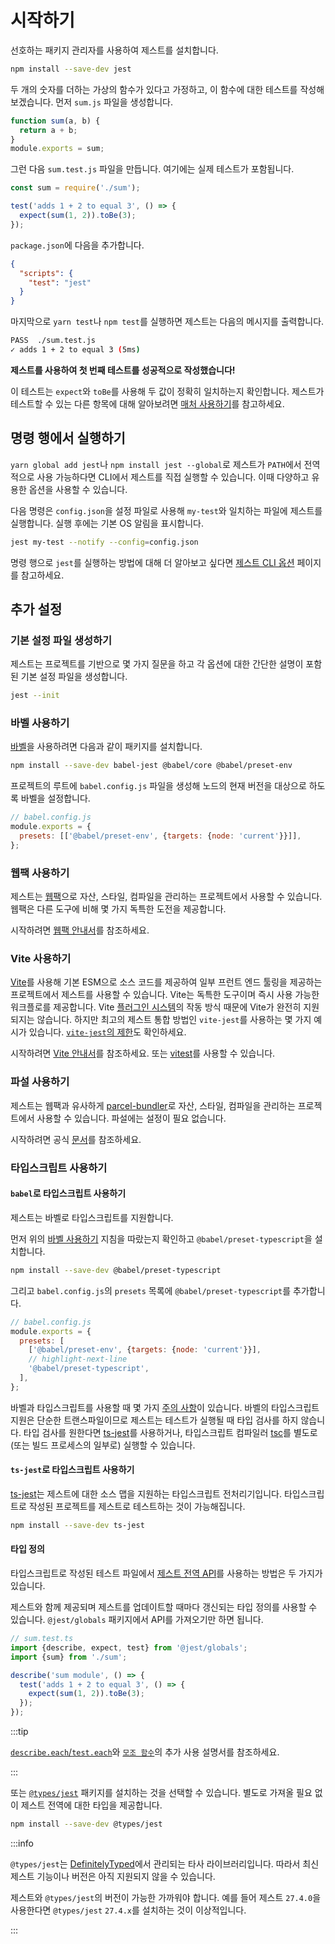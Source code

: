 # 시작하기

선호하는 패키지 관리자를 사용하여 제스트를 설치합니다.

```bash
npm install --save-dev jest
```

두 개의 숫자를 더하는 가상의 함수가 있다고 가정하고, 이 함수에 대한 테스트를 작성해 보겠습니다. 먼저 `sum.js` 파일을 생성합니다.

```js
function sum(a, b) {
  return a + b;
}
module.exports = sum;
```

그런 다음 `sum.test.js` 파일을 만듭니다. 여기에는 실제 테스트가 포함됩니다.

```js
const sum = require('./sum');

test('adds 1 + 2 to equal 3', () => {
  expect(sum(1, 2)).toBe(3);
});
```

`package.json`에 다음을 추가합니다.

```json
{
  "scripts": {
    "test": "jest"
  }
}
```

마지막으로 `yarn test`나 `npm test`를 실행하면 제스트는 다음의 메시지를 출력합니다.

```bash
PASS  ./sum.test.js
✓ adds 1 + 2 to equal 3 (5ms)
```

**제스트를 사용하여 첫 번째 테스트를 성공적으로 작성했습니다!**

이 테스트는 `expect`와 `toBe`를 사용해 두 값이 정확히 일치하는지 확인합니다. 제스트가 테스트할 수 있는 다른 항목에 대해 알아보려면 [매처 사용하기](UsingMatchers.md)를 참고하세요.

## 명령 행에서 실행하기

`yarn global add jest`나 `npm install jest --global`로 제스트가 `PATH`에서 전역적으로 사용 가능하다면 CLI에서 제스트를 직접 실행할 수 있습니다. 이때 다양하고 유용한 옵션을 사용할 수 있습니다.

다음 명령은 `config.json`을 설정 파일로 사용해 `my-test`와 일치하는 파일에 제스트를 실행합니다. 실행 후에는 기본 OS 알림을 표시합니다.

```bash
jest my-test --notify --config=config.json
```

명령 행으로 `jest`를 실행하는 방법에 대해 더 알아보고 싶다면 [제스트 CLI 옵션](CLI.md) 페이지를 참고하세요.

## 추가 설정

### 기본 설정 파일 생성하기

제스트는 프로젝트를 기반으로 몇 가지 질문을 하고 각 옵션에 대한 간단한 설명이 포함된 기본 설정 파일을 생성합니다.

```bash
jest --init
```

### 바벨 사용하기

[바벨](https://babeljs.io/)을 사용하려면 다음과 같이 패키지를 설치합니다.

```bash
npm install --save-dev babel-jest @babel/core @babel/preset-env
```

프로젝트의 루트에 `babel.config.js` 파일을 생성해 노드의 현재 버전을 대상으로 하도록 바벨을 설정합니다.

```js
// babel.config.js
module.exports = {
  presets: [['@babel/preset-env', {targets: {node: 'current'}}]],
};
```

### 웹팩 사용하기

제스트는 [웹팩](https://webpack.js.org/)으로 자산, 스타일, 컴파일을 관리하는 프로젝트에서 사용할 수 있습니다. 웹팩은 다른 도구에 비해 몇 가지 독특한 도전을 제공합니다.

시작하려면 [웹팩 안내서](Webpack.md)를 참조하세요.

### Vite 사용하기

[Vite](https://vitejs.dev/)를 사용해 기본 ESM으로 소스 코드를 제공하여 일부 프런트 엔드 툴링을 제공하는 프로젝트에서 제스트를 사용할 수 있습니다. Vite는 독특한 도구이며 즉시 사용 가능한 워크플로를 제공합니다. Vite [플러그인 시스템](https://github.com/vitejs/vite/issues/1955#issuecomment-776009094)의 작동 방식 때문에 Vite가 완전히 지원되지는 않습니다. 하지만 최고의 제스트 통합 방법인 `vite-jest`를 사용하는 몇 가지 예시가 있습니다. [`vite-jest`의 제한](https://github.com/sodatea/vite-jest/tree/main/packages/vite-jest#limitations-and-differences-with-commonjs-tests)도 확인하세요.

시작하려면 [Vite 안내서](https://vitejs.dev/guide/)를 참조하세요. 또는 [vitest](https://github.com/vitest-dev/vitest)를 사용할 수 있습니다.

### 파설 사용하기

제스트는 웹팩과 유사하게 [parcel-bundler](https://parceljs.org/)로 자산, 스타일, 컴파일을 관리하는 프로젝트에서 사용할 수 있습니다. 파설에는 설정이 필요 없습니다.

시작하려면 공식 [문서](https://parceljs.org/docs/)를 참조하세요.

### 타입스크립트 사용하기

#### `babel`로 타입스크립트 사용하기

제스트는 바벨로 타입스크립트를 지원합니다.

먼저 위의 [바벨 사용하기](#using-babel) 지침을 따랐는지 확인하고 `@babel/preset-typescript`을 설치합니다.

```bash
npm install --save-dev @babel/preset-typescript
```

그리고 `babel.config.js`의 `presets` 목록에 `@babel/preset-typescript`를 추가합니다.

```js
// babel.config.js
module.exports = {
  presets: [
    ['@babel/preset-env', {targets: {node: 'current'}}],
    // highlight-next-line
    '@babel/preset-typescript',
  ],
};
```

바벨과 타입스크립트를 사용할 때 몇 가지 [주의 사항](https://babeljs.io/docs/en/babel-plugin-transform-typescript#caveats)이 있습니다. 바벨의 타입스크립트 지원은 단순한 트랜스파일이므로 제스트는 테스트가 실행될 때 타입 검사를 하지 않습니다. 타입 검사를 원한다면 [ts-jest](https://github.com/kulshekhar/ts-jest)를 사용하거나, 타입스크립트 컴파일러 [tsc](https://www.typescriptlang.org/docs/handbook/compiler-options.html)를 별도로 (또는 빌드 프로세스의 일부로) 실행할 수 있습니다.

#### `ts-jest`로 타입스크립트 사용하기

[ts-jest](https://github.com/kulshekhar/ts-jest)는 제스트에 대한 소스 맵을 지원하는 타입스크립트 전처리기입니다. 타입스크립트로 작성된 프로젝트를 제스트로 테스트하는 것이 가능해집니다.

```bash
npm install --save-dev ts-jest
```

#### 타입 정의

타입스크립트로 작성된 테스트 파일에서 [제스트 전역 API](GlobalAPI.md)를 사용하는 방법은 두 가지가 있습니다.

제스트와 함께 제공되며 제스트를 업데이트할 때마다 갱신되는 타입 정의를 사용할 수 있습니다. `@jest/globals` 패키지에서 API를 가져오기만 하면 됩니다.

```ts
// sum.test.ts
import {describe, expect, test} from '@jest/globals';
import {sum} from './sum';

describe('sum module', () => {
  test('adds 1 + 2 to equal 3', () => {
    expect(sum(1, 2)).toBe(3);
  });
});
```

:::tip

[`describe.each`/`test.each`](GlobalAPI.md#typescript-usage)와 [`모조 함수`](MockFunctionAPI.md#typescript-usage)의 추가 사용 설명서를 참조하세요.

:::

또는 [`@types/jest`](https://npmjs.com/package/@types/jest) 패키지를 설치하는 것을 선택할 수 있습니다. 별도로 가져올 필요 없이 제스트 전역에 대한 타입을 제공합니다.

```bash
npm install --save-dev @types/jest
```

:::info

`@types/jest`는 [DefinitelyTyped](https://github.com/DefinitelyTyped/DefinitelyTyped/tree/master/types/jest)에서 관리되는 타사 라이브러리입니다. 따라서 최신 제스트 기능이나 버전은 아직 지원되지 않을 수 있습니다.

제스트와 `@types/jest`의 버전이 가능한 가까워야 합니다. 예를 들어 제스트 `27.4.0`을 사용한다면 `@types/jest` `27.4.x`를 설치하는 것이 이상적입니다.

:::